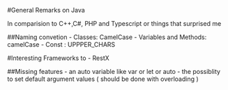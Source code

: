 #General Remarks on Java

In comparision to C++,C#, PHP and Typescript or things that surprised me

##Naming convetion
	- Classes:				  CamelCase
	- Variables and Methods:  camelCase
	- Const 			   :  UPPPER_CHARS

#Interesting Frameworks to 
	- RestX


##Missing features
	- an auto variable like var or let or auto 
	- the possiblity to set default argument values ( should be done with overloading )
